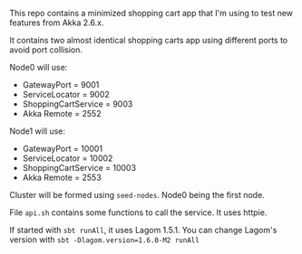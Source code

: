 This repo contains a minimized shopping cart app that I'm using to test new features from Akka 2.6.x.

It contains two almost identical shopping carts app using different ports to avoid port collision. 

Node0 will use:

 * GatewayPort = 9001
 * ServiceLocator = 9002
 * ShoppingCartService = 9003
 * Akka Remote = 2552

Node1 will use:

 * GatewayPort = 10001
 * ServiceLocator = 10002
 * ShoppingCartService = 10003
 * Akka Remote = 2553

 Cluster will be formed using `seed-nodes`. Node0 being the first node.

 File `api.sh` contains some functions to call the service. It uses httpie. 

 If started with `sbt runAll`, it uses Lagom 1.5.1. 
 You can change Lagom's version with `sbt -Dlagom.version=1.6.0-M2 runAll`
